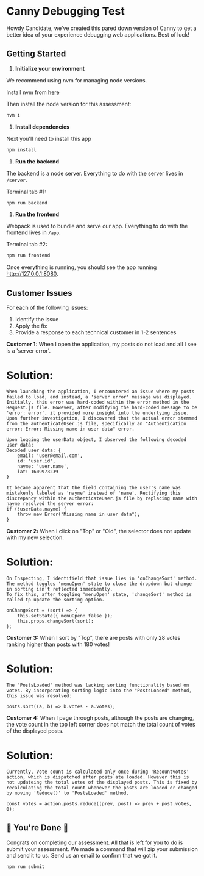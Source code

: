# Canny Debugging Test

Howdy Candidate, we've created this pared down version of Canny to get a better idea of your experience debugging web applications. Best of luck!

## Getting Started

1. **Initialize your environment**

We recommend using nvm for managing node versions.

Install nvm from [here](https://github.com/creationix/nvm)

Then install the node version for this assessment:

```sh
nvm i
```

1. **Install dependencies**

Next you'll need to install this app

```sh
npm install
```

1. **Run the backend**

The backend is a node server. Everything to do with the server lives in `/server`.

Terminal tab #1:

```sh
npm run backend
```

1. **Run the frontend**

Webpack is used to bundle and serve our app. Everything to do with the frontend lives in `/app`.

Terminal tab #2:

```sh
npm run frontend
```

Once everything is running, you should see the app running http://127.0.0.1:8080.

## Customer Issues

For each of the following issues:

1. Identify the issue
1. Apply the fix
1. Provide a response to each technical customer in 1-2 sentences

**Customer 1:** When I open the application, my posts do not load and all I see is a 'server error'.

# Solution:

    When launching the application, I encountered an issue where my posts failed to load, and instead, a 'server error' message was displayed. Initially, this error was hard-coded within the error method in the Request.js file. However, after modifying the hard-coded message to be 'error: error', it provided more insight into the underlying issue. Upon further investigation, I discovered that the actual error stemmed from the authenticateUser.js file, specifically an "Authentication error: Error: Missing name in user data" error.

    Upon logging the userData object, I observed the following decoded user data:
    Decoded user data: {
        email: 'user@email.com',
        id: 'user.id',
        nayme: 'user.name',
        iat: 1609973239
    }

    It became apparent that the field containing the user's name was mistakenly labeled as 'nayme' instead of 'name'. Rectifying this discrepancy within the authenticateUser.js file by replacing name with nayme resolved the server error:
    if (!userData.nayme) {
        throw new Error("Missing name in user data");
    }

**Customer 2:** When I click on "Top" or "Old", the selector does not update with my new selection.

# Solution:

    On Inspecting, I identifield that issue lies in 'onChangeSort' method. The method toggles 'menuOpen' state to close the dropdown but change in sorting isn't reflected immediently.
    To fix this, after toggling 'menuOpen' state, 'changeSort' method is called tp update the sorting option.

    onChangeSort = (sort) => {
        this.setState({ menuOpen: false });
        this.props.changeSort(sort);
    };

**Customer 3:** When I sort by "Top", there are posts with only 28 votes ranking higher than posts with 180 votes!

# Solution:

    The "PostsLoaded" method was lacking sorting functionality based on votes. By incorporating sorting logic into the "PostsLoaded" method, this issue was resolved:

    posts.sort((a, b) => b.votes - a.votes);

**Customer 4:** When I page through posts, although the posts are changing, the vote count in the top left corner does not match the total count of votes of the displayed posts.

# Solution:

    Currently, Vote count is calculated only once during 'Recountvotes' action, which is dispatched after posts ate loaded. However this is not updateing the total votes of the displayed posts. This is fixed by recalculating the total count whenever the posts are loaded or changed by moving 'Reduce()' to 'PostsLoaded' method.

    const votes = action.posts.reduce((prev, post) => prev + post.votes, 0);

## 🎉 You're Done 🎉

Congrats on completing our assessment. All that is left for you to do is submit your assessment. We made a command that will zip your submission and send it to us. Send us an email to confirm that we got it.

```sh
npm run submit
```
